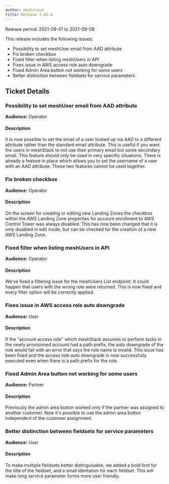 ```yaml
---
author: meshcloud
title: Release 7.85.0
---
```


Release period: 2021-09-01 to 2021-09-08

This release includes the following issues:
* Possibility to set meshUser email from AAD attribute
* Fix broken checkbox
* Fixed filter when listing meshUsers in API
* Fixes issue in AWS access role auto downgrade
* Fixed Admin Area button not working for some users
* Better distinction between fieldsets for service parameters
<!--truncate-->

## Ticket Details
### Possibility to set meshUser email from AAD attribute
**Audience:** Operator<br>

#### Description
It is now possible to set the email of a user looked up via AAD to a different attribute rather than the standard email attribute.
This is useful if you want the users in meshStack to not use their primary email but some secondary email. This feature
should only be used in very specific situations. There is already a feature in place which allows you to set the username
of a user with an AAD attribute. These two features cannot be used together.

### Fix broken checkbox
**Audience:** Operator<br>

#### Description
On the screen for creating or editing new Landing Zones the checkbox within the AWS Landing Zone properties
for account enrollment to AWS Control Tower was always disabled. This has now been changed that it is only
disabled in edit mode, but can be checked for the creation of a new AWS Landing Zone.

### Fixed filter when listing meshUsers in API
**Audience:** Operator<br>

#### Description
We've fixed a filtering issue for the meshUsers List endpoint. It could happen that users with the wrong role were returned. This is now fixed and every filter option will be correctly applied.

### Fixes issue in AWS access role auto downgrade
**Audience:** User<br>

#### Description
If the "account access role" which meshStack assumes to perform tasks in the newly provisioned account had a path prefix,
the auto downgrade of the role would fail with an error that says the role name is invalid. This issue has been fixed and the
access role auto downgrade is now successfully executed even when there is a path prefix for the role.

### Fixed Admin Area button not working for some users
**Audience:** Partner<br>

#### Description
Previously the admin area button worked only if the partner was assigned to another customer. Now it's possible to use the admin area button independent of the customer assignment.

### Better distinction between fieldsets for service parameters
**Audience:** User<br>

#### Description
To make multiple fieldsets better distinguisable, we added a bold font for
the title of the fieldset, and a small identation for each fieldset.
This will make long service parameter forms more user friendly.

